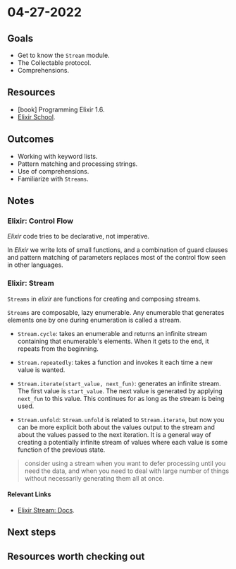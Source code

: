 # 04-27-2022

## Goals
<!-- What we expect to get from the day -->
- Get to know the `Stream` module.
- The Collectable protocol.
- Comprehensions.

## Resources
<!-- How are we going to achieve it -->
- [book] Programming Elixir 1.6.
- [Elixir School](https://elixirschool.com/en/).

## Outcomes
<!-- What we actually got -->

- Working with keyword lists.
- Pattern matching and processing strings.
- Use of comprehensions.
- Familiarize with `Streams`.

## Notes
<!-- Relevant notes to the day's progress -->

### Elixir: Control Flow

_Elixir_ code tries to be declarative, not imperative.

In _Elixir_ we write lots of small functions, and a combination of guard clauses and pattern matching of parameters replaces most of the control flow seen in other languages.

### Elixir: Stream

`Streams` in _elixir_ are functions for creating and composing streams.

`Streams` are composable, lazy enumerable. Any enumerable that generates elements one by one during enumeration is called a stream.

- `Stream.cycle`: takes an enumerable and returns an infinite stream containing that enumerable's elements. When it gets to the end, it repeats from the beginning.

- `Stream.repeatedly`: takes a function and invokes it each time a new value is wanted.

- `Stream.iterate(start_value, next_fun)`: generates an infinite stream. The first value is `start_value`. The next value is generated by applying `next_fun` to this value. This continues for as long as the stream is being used.

- `Stream.unfold`: `Stream.unfold` is related to `Stream.iterate`, but now you can be more explicit both about the values output to the stream and about the values passed to the next iteration. It is a general way of creating a potentially infinite stream of values where each value is some function of the previous state.

> consider using a stream when you want to defer processing until you need the data, and when you need to deal with large number of things without necessarily generating them all at once.

#### Relevant Links

- [Elixir Stream: Docs](https://hexdocs.pm/elixir/Stream.html).

## Next steps
<!-- What we will be working on tomorrow -->

## Resources worth checking out
<!-- Other resources we could benefit from -->

